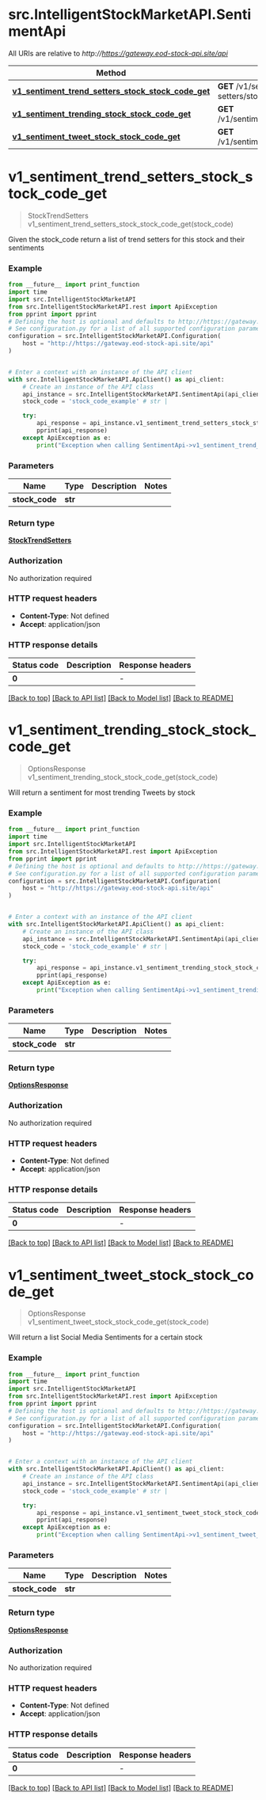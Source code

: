 # src.IntelligentStockMarketAPI.SentimentApi

All URIs are relative to *http://https://gateway.eod-stock-api.site/api*

Method | HTTP request | Description
------------- | ------------- | -------------
[**v1_sentiment_trend_setters_stock_stock_code_get**](SentimentApi.md#v1_sentiment_trend_setters_stock_stock_code_get) | **GET** /v1/sentiment/trend-setters/stock/{stock_code} | 
[**v1_sentiment_trending_stock_stock_code_get**](SentimentApi.md#v1_sentiment_trending_stock_stock_code_get) | **GET** /v1/sentiment/trending/stock/{stock_code} | 
[**v1_sentiment_tweet_stock_stock_code_get**](SentimentApi.md#v1_sentiment_tweet_stock_stock_code_get) | **GET** /v1/sentiment/tweet/stock/{stock_code} | 


# **v1_sentiment_trend_setters_stock_stock_code_get**
> StockTrendSetters v1_sentiment_trend_setters_stock_stock_code_get(stock_code)



Given the stock_code return a list of trend setters for this stock and their sentiments

### Example

```python
from __future__ import print_function
import time
import src.IntelligentStockMarketAPI
from src.IntelligentStockMarketAPI.rest import ApiException
from pprint import pprint
# Defining the host is optional and defaults to http://https://gateway.eod-stock-api.site/api
# See configuration.py for a list of all supported configuration parameters.
configuration = src.IntelligentStockMarketAPI.Configuration(
    host = "http://https://gateway.eod-stock-api.site/api"
)


# Enter a context with an instance of the API client
with src.IntelligentStockMarketAPI.ApiClient() as api_client:
    # Create an instance of the API class
    api_instance = src.IntelligentStockMarketAPI.SentimentApi(api_client)
    stock_code = 'stock_code_example' # str | 

    try:
        api_response = api_instance.v1_sentiment_trend_setters_stock_stock_code_get(stock_code)
        pprint(api_response)
    except ApiException as e:
        print("Exception when calling SentimentApi->v1_sentiment_trend_setters_stock_stock_code_get: %s\n" % e)
```

### Parameters

Name | Type | Description  | Notes
------------- | ------------- | ------------- | -------------
 **stock_code** | **str**|  | 

### Return type

[**StockTrendSetters**](StockTrendSetters.md)

### Authorization

No authorization required

### HTTP request headers

 - **Content-Type**: Not defined
 - **Accept**: application/json

### HTTP response details
| Status code | Description | Response headers |
|-------------|-------------|------------------|
**0** |  |  -  |

[[Back to top]](#) [[Back to API list]](../README.md#documentation-for-api-endpoints) [[Back to Model list]](../README.md#documentation-for-models) [[Back to README]](../README.md)

# **v1_sentiment_trending_stock_stock_code_get**
> OptionsResponse v1_sentiment_trending_stock_stock_code_get(stock_code)



Will return a sentiment for most trending Tweets by stock

### Example

```python
from __future__ import print_function
import time
import src.IntelligentStockMarketAPI
from src.IntelligentStockMarketAPI.rest import ApiException
from pprint import pprint
# Defining the host is optional and defaults to http://https://gateway.eod-stock-api.site/api
# See configuration.py for a list of all supported configuration parameters.
configuration = src.IntelligentStockMarketAPI.Configuration(
    host = "http://https://gateway.eod-stock-api.site/api"
)


# Enter a context with an instance of the API client
with src.IntelligentStockMarketAPI.ApiClient() as api_client:
    # Create an instance of the API class
    api_instance = src.IntelligentStockMarketAPI.SentimentApi(api_client)
    stock_code = 'stock_code_example' # str | 

    try:
        api_response = api_instance.v1_sentiment_trending_stock_stock_code_get(stock_code)
        pprint(api_response)
    except ApiException as e:
        print("Exception when calling SentimentApi->v1_sentiment_trending_stock_stock_code_get: %s\n" % e)
```

### Parameters

Name | Type | Description  | Notes
------------- | ------------- | ------------- | -------------
 **stock_code** | **str**|  | 

### Return type

[**OptionsResponse**](OptionsResponse.md)

### Authorization

No authorization required

### HTTP request headers

 - **Content-Type**: Not defined
 - **Accept**: application/json

### HTTP response details
| Status code | Description | Response headers |
|-------------|-------------|------------------|
**0** |  |  -  |

[[Back to top]](#) [[Back to API list]](../README.md#documentation-for-api-endpoints) [[Back to Model list]](../README.md#documentation-for-models) [[Back to README]](../README.md)

# **v1_sentiment_tweet_stock_stock_code_get**
> OptionsResponse v1_sentiment_tweet_stock_stock_code_get(stock_code)



Will return a list Social Media Sentiments for a certain stock

### Example

```python
from __future__ import print_function
import time
import src.IntelligentStockMarketAPI
from src.IntelligentStockMarketAPI.rest import ApiException
from pprint import pprint
# Defining the host is optional and defaults to http://https://gateway.eod-stock-api.site/api
# See configuration.py for a list of all supported configuration parameters.
configuration = src.IntelligentStockMarketAPI.Configuration(
    host = "http://https://gateway.eod-stock-api.site/api"
)


# Enter a context with an instance of the API client
with src.IntelligentStockMarketAPI.ApiClient() as api_client:
    # Create an instance of the API class
    api_instance = src.IntelligentStockMarketAPI.SentimentApi(api_client)
    stock_code = 'stock_code_example' # str | 

    try:
        api_response = api_instance.v1_sentiment_tweet_stock_stock_code_get(stock_code)
        pprint(api_response)
    except ApiException as e:
        print("Exception when calling SentimentApi->v1_sentiment_tweet_stock_stock_code_get: %s\n" % e)
```

### Parameters

Name | Type | Description  | Notes
------------- | ------------- | ------------- | -------------
 **stock_code** | **str**|  | 

### Return type

[**OptionsResponse**](OptionsResponse.md)

### Authorization

No authorization required

### HTTP request headers

 - **Content-Type**: Not defined
 - **Accept**: application/json

### HTTP response details
| Status code | Description | Response headers |
|-------------|-------------|------------------|
**0** |  |  -  |

[[Back to top]](#) [[Back to API list]](../README.md#documentation-for-api-endpoints) [[Back to Model list]](../README.md#documentation-for-models) [[Back to README]](../README.md)

